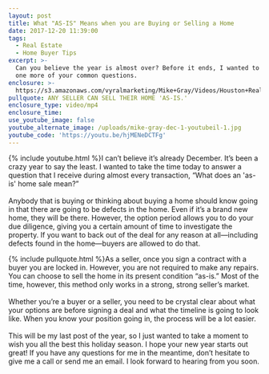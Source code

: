```yaml
---
layout: post
title: What "AS-IS" Means when you are Buying or Selling a Home
date: 2017-12-20 11:39:00
tags:
  - Real Estate
  - Home Buyer Tips
excerpt: >-
  Can you believe the year is almost over? Before it ends, I wanted to answer
  one more of your common questions.
enclosure: >-
  https://s3.amazonaws.com/vyralmarketing/Mike+Gray/Videos/Houston+Real+Estate+Agent-+Answering+One+Final+Question+This+Year.mp4
pullquote: ANY SELLER CAN SELL THEIR HOME 'AS-IS.'
enclosure_type: video/mp4
enclosure_time:
use_youtube_image: false
youtube_alternate_image: /uploads/mike-gray-dec-1-youtubeil-1.jpg
youtube_code: 'https://youtu.be/hjMENeDCTFg'
---
```



{% include youtube.html %}I can’t believe it’s already December. It’s been a crazy year to say the least. I wanted to take the time today to answer a question that I receive during almost every transaction, “What does an 'as-is' home sale mean?”<br><br>Anybody that is buying or thinking about buying a home should know going in that there are going to be defects in the home. Even if it’s a brand new home, they will be there. However, the option period allows you to do your due diligence, giving you a certain amount of time to investigate the property. If you want to back out of the deal for any reason at all—including defects found in the home—buyers are allowed to do that.

{% include pullquote.html %}As a seller, once you sign a contract with a buyer you are locked in. However, you are not required to make any repairs. You can choose to sell the home in its present condition “as-is.” Most of the time, however, this method only works in a strong, strong seller’s market. <br><br>Whether you’re a buyer or a seller, you need to be crystal clear about what your options are before signing a deal and what the timeline is going to look like. When you know your position going in, the process will be a lot easier.<br><br>This will be my last post of the year, so I just wanted to take a moment to wish you all the best this holiday season. I hope your new year starts out great! If you have any questions for me in the meantime, don’t hesitate to give me a call or send me an email. I look forward to hearing from you soon.